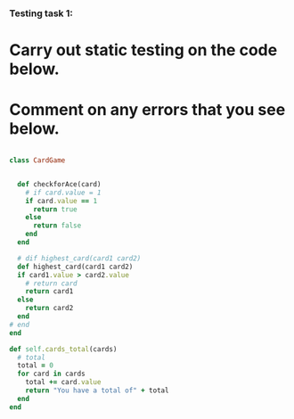 ### Testing task 1:

# Carry out static testing on the code below.
# Comment on any errors that you see below.
```ruby

class CardGame


  def checkforAce(card)
    # if card.value = 1
    if card.value == 1
      return true
    else
      return false
    end
  end

  # dif highest_card(card1 card2)
  def highest_card(card1 card2)
  if card1.value > card2.value
    # return card
    return card1
  else
    return card2
  end
# end
end

def self.cards_total(cards)
  # total
  total = 0
  for card in cards
    total += card.value
    return "You have a total of" + total
  end
end
```
